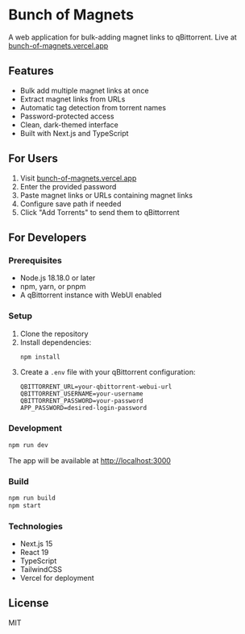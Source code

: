# Bunch of Magnets

A web application for bulk-adding magnet links to qBittorrent. Live at [bunch-of-magnets.vercel.app](https://bunch-of-magnets.vercel.app)

## Features

- Bulk add multiple magnet links at once
- Extract magnet links from URLs
- Automatic tag detection from torrent names
- Password-protected access
- Clean, dark-themed interface
- Built with Next.js and TypeScript

## For Users

1. Visit [bunch-of-magnets.vercel.app](https://bunch-of-magnets.vercel.app)
2. Enter the provided password
3. Paste magnet links or URLs containing magnet links
4. Configure save path if needed
5. Click "Add Torrents" to send them to qBittorrent

## For Developers

### Prerequisites

- Node.js 18.18.0 or later
- npm, yarn, or pnpm
- A qBittorrent instance with WebUI enabled

### Setup

1. Clone the repository
2. Install dependencies:
   ```bash
   npm install
   ```
3. Create a `.env` file with your qBittorrent configuration:
   ```
   QBITTORRENT_URL=your-qbittorrent-webui-url
   QBITTORRENT_USERNAME=your-username
   QBITTORRENT_PASSWORD=your-password
   APP_PASSWORD=desired-login-password
   ```

### Development

```bash
npm run dev
```

The app will be available at [http://localhost:3000](http://localhost:3000)

### Build

```bash
npm run build
npm start
```

### Technologies

- Next.js 15
- React 19
- TypeScript
- TailwindCSS
- Vercel for deployment

## License

MIT
